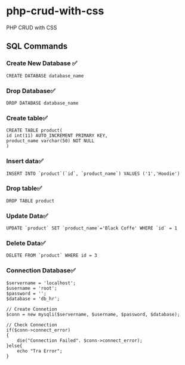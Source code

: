 # php-crud-with-css 
PHP CRUD with CSS

## SQL Commands

### Create New Database ✅
    CREATE DATABASE database_name

### Drop Database✅
    DROP DATABASE database_name

### Create table✅
    CREATE TABLE product(
	id int(11) AUTO_INCREMENT PRIMARY KEY,
    product_name varchar(50) NOT NULL
    )
    
### Insert data✅
    INSERT INTO `product`(`id`, `product_name`) VALUES ('1','Hoodie')

### Drop table✅
    DROP TABLE product

### Update Data✅
    UPDATE `product` SET `product_name`='Black Coffe' WHERE `id` = 1

### Delete Data✅
    DELETE FROM `product` WHERE id = 3

### Connection Database✅
    $servername = 'localhost';
    $username = 'root';
    $password = '';
    $database = 'db_hr';

    // Create Connetion
    $conn = new mysqli($servername, $username, $password, $database);

    // Check Connection
    if($conn->connect_error)
    {
        die("Connection Failed". $conn->connect_error);
    }else{
        echo "Tra Error";
    }
   
